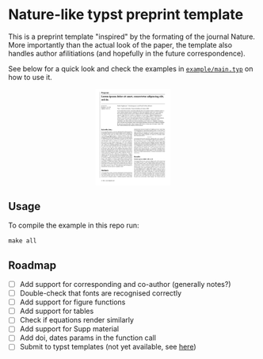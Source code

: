 # Nature-like typst preprint template

This is a preprint template "inspired" by the formating of the
journal Nature. More importantly than the actual look of the paper,
the template also 
handles author afilitiations (and hopefully in the future correspondence).

See below for a quick look and check the examples in
[`example/main.typ`](example/main.typ) on how to use it. 

<img src="image.png"
     style="display:block;float:none;margin-left:auto;margin-right:auto;width:30%">

## Usage

To compile the example in this repo run:

```
make all
```

## Roadmap

- [ ] Add support for corresponding and co-author (generally notes?)
- [ ] Double-check that fonts are recognised correctly
- [ ] Add support for figure functions
- [ ] Add support for tables
- [ ] Check if equations render similarly
- [ ] Add support for Supp material
- [ ] Add doi, dates params in the function call 
- [ ] Submit to typst templates (not yet available, see [here](https://github.com/typst/typst/issues/2432))
